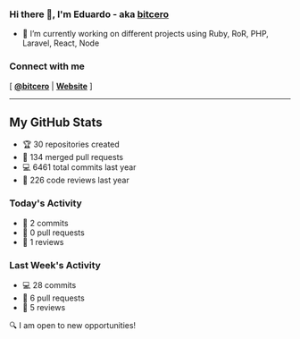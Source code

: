 ### Hi there 👋, I'm Eduardo - aka [bitcero](https://bitcero.dev)

- 🔭 I’m currently working on different projects using Ruby, RoR, PHP, Laravel, React, Node

### Connect with me

[ [**@bitcero**](https://twitter.com/bitcero/) |
[**Website**](https://eduardocortes.mx) ]

---

<!--SECTION:stats-->
## My GitHub Stats

- 🏆 30 repositories created
- 🔀 134 merged pull requests
- 💻 6461 total commits last year
- 🧐 226 code reviews last year

### Today's Activity

- 📝 2 commits
- 🤝 0 pull requests
- 👀 1 reviews

### Last Week's Activity

- 💻 28 commits
- 🤝 6 pull requests
- 👀 5 reviews

🔍 I am open to new opportunities!
  <!--/SECTION:stats-->

